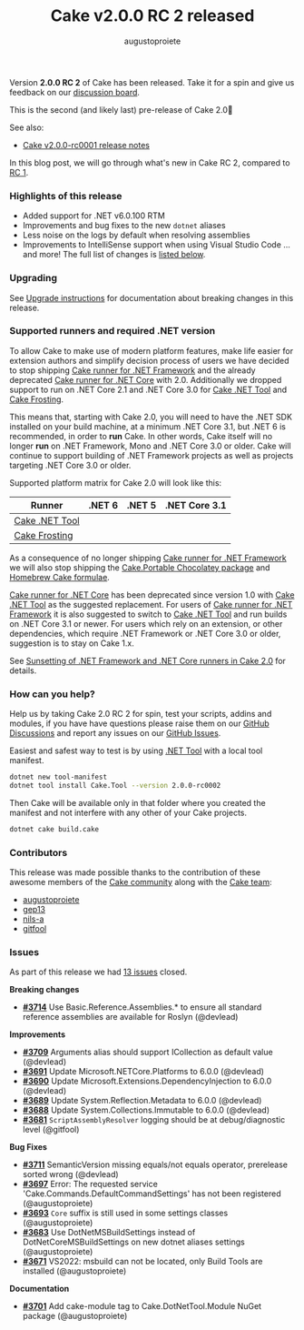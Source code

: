 ﻿---
title: Cake v2.0.0 RC 2 released
category: Release Notes
author: augustoproiete
releaseName: 2.0.0-rc0002
---

Version **2.0.0 RC 2** of Cake has been released. Take it for a spin and give us feedback on our [discussion board](https://github.com/cake-build/cake/discussions/3718).

This is the second (and likely last) pre-release of Cake 2.0🎉

See also:

- [Cake v2.0.0-rc0001 release notes](/blog/2021/11/cake-v2.0.0-rc0001-released)

In this blog post, we will go through what's new in Cake RC 2, compared to [RC 1](/blog/2021/11/cake-v2.0.0-rc0001-released).

### Highlights of this release

- Added support for .NET v6.0.100 RTM
- Improvements and bug fixes to the new `dotnet` aliases
- Less noise on the logs by default when resolving assemblies
- Improvements to IntelliSense support when using Visual Studio Code
... and more! The full list of changes is [listed below](#issues).

### Upgrading

See [Upgrade instructions](/docs/getting-started/upgrade#cake-1.x-to-cake-2.0) for documentation about breaking changes in this release.

<!--excerpt-->

### Supported runners and required .NET version

To allow Cake to make use of modern platform features, make life easier for extension authors and simplify decision process of users
we have decided to stop shipping [Cake runner for .NET Framework] and the already deprecated [Cake runner for .NET Core] with 2.0.
Additionally we dropped support to run on .NET Core 2.1 and .NET Core 3.0 for [Cake .NET Tool] and [Cake Frosting].

This means that, starting with Cake 2.0, you will need to have the .NET SDK installed on your build machine, at a minimum .NET Core 3.1,
but .NET 6 is recommended, in order to **run** Cake.
In other words, Cake itself will no longer **run** on .NET Framework, Mono and .NET Core 3.0 or older.
Cake will continue to support building of .NET Framework projects as well as projects targeting .NET Core 3.0 or older.

Supported platform matrix for Cake 2.0 will look like this:

| Runner                           | .NET 6 | .NET 5 | .NET Core 3.1 |
| -------------------------------- |:------:|:------:|:-------------:|
| [Cake .NET Tool]                 | <i class="fa-solid fa-check" style="color:green"></i> | <i class="fa-solid fa-check" style="color:green"></i> | <i class="fa-solid fa-check" style="color:green"></i> |
| [Cake Frosting]                  | <i class="fa-solid fa-check" style="color:green"></i> | <i class="fa-solid fa-check" style="color:green"></i> | <i class="fa-solid fa-check" style="color:green"></i> |

As a consequence of no longer shipping [Cake runner for .NET Framework] we will also stop shipping the [Cake.Portable Chocolatey package]
and [Homebrew Cake formulae].

[Cake runner for .NET Core] has been deprecated since version 1.0 with [Cake .NET Tool] as the suggested replacement.
For users of [Cake runner for .NET Framework] it is also suggested to switch to [Cake .NET Tool] and run builds on .NET Core 3.1 or newer.
For users which rely on an extension, or other dependencies, which require .NET Framework or .NET Core 3.0 or older, suggestion is to stay on Cake 1.x.

See [Sunsetting of .NET Framework and .NET Core runners in Cake 2.0] for details.

### How can you help?

Help us by taking Cake 2.0 RC 2 for spin, test your scripts, addins and modules, if you have have questions please raise them on our [GitHub Discussions](https://github.com/cake-build/cake/discussions) and report any issues on our [GitHub Issues](https://github.com/cake-build/cake/issues).

Easiest and safest way to test is by using [.NET Tool](https://cakebuild.net/docs/running-builds/runners/dotnet-core-tool) with a local tool manifest.

```bash
dotnet new tool-manifest
dotnet tool install Cake.Tool --version 2.0.0-rc0002
```

Then Cake will be available only in that folder where you created the manifest and not interfere with any other of your Cake projects.

```bash
dotnet cake build.cake
```

### Contributors

This release was made possible thanks to the contribution of these awesome members of the [Cake community](/community/thanks/) along with the [Cake team](/docs/team/):

- [augustoproiete](https://github.com/augustoproiete)
- [gep13](https://github.com/gep13)
- [nils-a](https://github.com/nils-a)
- [gitfool](https://github.com/gitfool)

### Issues

As part of this release we had [13 issues](https://github.com/cake-build/cake/milestone/71?closed=1) closed.

__Breaking changes__

- [__#3714__](https://github.com/cake-build/cake/issues/3714) Use Basic.Reference.Assemblies.* to ensure all standard reference assemblies are available for Roslyn (@devlead)

__Improvements__

- [__#3709__](https://github.com/cake-build/cake/issues/3709) Arguments alias should support ICollection<T> as default value (@devlead)
- [__#3691__](https://github.com/cake-build/cake/issues/3691) Update Microsoft.NETCore.Platforms to 6.0.0 (@devlead)
- [__#3690__](https://github.com/cake-build/cake/issues/3690) Update Microsoft.Extensions.DependencyInjection to 6.0.0 (@devlead)
- [__#3689__](https://github.com/cake-build/cake/issues/3689) Update System.Reflection.Metadata to 6.0.0 (@devlead)
- [__#3688__](https://github.com/cake-build/cake/issues/3688) Update System.Collections.Immutable to 6.0.0 (@devlead)
- [__#3681__](https://github.com/cake-build/cake/issues/3681) `ScriptAssemblyResolver` logging should be at debug/diagnostic level (@gitfool)

__Bug Fixes__

- [__#3711__](https://github.com/cake-build/cake/issues/3711) SemanticVersion missing equals/not equals operator, prerelease sorted wrong (@devlead)
- [__#3697__](https://github.com/cake-build/cake/issues/3697) Error: The requested service 'Cake.Commands.DefaultCommandSettings' has not been registered (@augustoproiete)
- [__#3693__](https://github.com/cake-build/cake/issues/3693) `Core` suffix is still used in some settings classes (@augustoproiete)
- [__#3683__](https://github.com/cake-build/cake/issues/3683) Use DotNetMSBuildSettings instead of DotNetCoreMSBuildSettings on new dotnet aliases settings (@augustoproiete)
- [__#3671__](https://github.com/cake-build/cake/issues/3671) VS2022: msbuild can not be located, only Build Tools are installed (@augustoproiete)

__Documentation__

- [__#3701__](https://github.com/cake-build/cake/issues/3701) Add cake-module tag to Cake.DotNetTool.Module NuGet package (@augustoproiete)


[Cake runner for .NET Framework]: /docs/running-builds/runners/deprecated/cake-runner-for-dotnet-framework
[Cake runner for .NET Core]: /docs/running-builds/runners/deprecated/cake-runner-for-dotnet-core
[Cake .NET Tool]: /docs/running-builds/runners/dotnet-tool
[Cake Frosting]: /docs/running-builds/runners/cake-frosting
[Cake.Portable Chocolatey package]: https://community.chocolatey.org/packages/cake.portable
[Homebrew Cake formulae]: https://formulae.brew.sh/formula/cake
[Sunsetting of .NET Framework and .NET Core runners in Cake 2.0]: /blog/2021/10/sunsetting-runners
